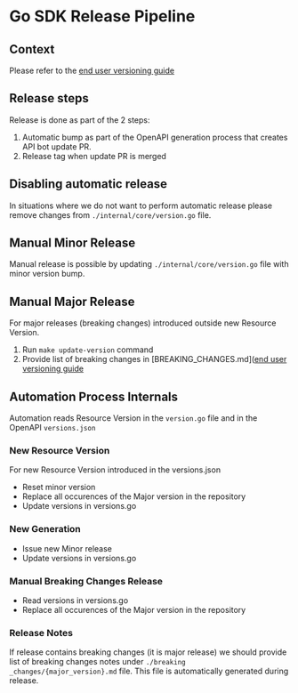 # Go SDK Release Pipeline

## Context

Please refer to the [end user versioning guide](https://github.com/mongodb/atlas-sdk-go/blob/main/docs/doc_1_concepts.md#release-strategy-semantic-versioning)

## Release steps

Release is done as part of the 2 steps:

1. Automatic bump as part of the OpenAPI generation process that creates API bot update PR.
2. Release tag when update PR is merged

## Disabling automatic release

In situations where we do not want to perform automatic release please remove changes from `./internal/core/version.go` file.

## Manual Minor Release

Manual release is possible by updating `./internal/core/version.go` file with minor version bump.

## Manual Major Release

For major releases (breaking changes) introduced outside new Resource Version.

1. Run `make update-version` command
2. Provide list of breaking changes in [BREAKING_CHANGES.md]([end user versioning guide](https://github.com/mongodb/atlas-sdk-go/blob/main/BREAKING_CHANGES.md)

## Automation Process Internals

Automation reads Resource Version in the `version.go` file and in the OpenAPI `versions.json`

### New Resource Version

For new Resource Version introduced in the versions.json

- Reset minor version
- Replace all occurences of the Major version in the repository
- Update versions in versions.go

### New Generation

- Issue new Minor release
- Update versions in versions.go

### Manual Breaking Changes Release

- Read versions in versions.go
- Replace all occurences of the Major version in the repository

### Release Notes

If release contains breaking changes (it is major release)
we should provide list of breaking changes notes under `./breaking _changes/{major_version}.md` file.
This file is automatically generated during release.
